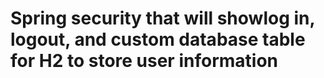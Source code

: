 # Spring security that will showlog in, logout, and custom database table for H2 to store user information
